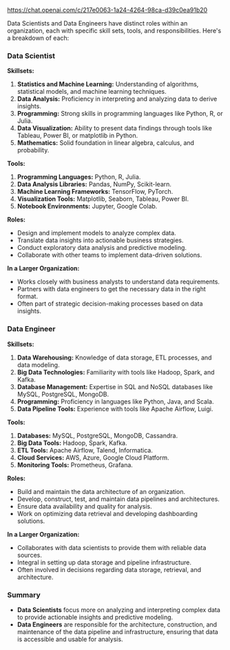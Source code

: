 
https://chat.openai.com/c/217e0063-1a24-4264-98ca-d39c0ea91b20

Data Scientists and Data Engineers have distinct roles within an organization, each with specific skill sets, tools, and responsibilities. Here's a breakdown of each:

### Data Scientist

**Skillsets:**
1. **Statistics and Machine Learning:** Understanding of algorithms, statistical models, and machine learning techniques.
2. **Data Analysis:** Proficiency in interpreting and analyzing data to derive insights.
3. **Programming:** Strong skills in programming languages like Python, R, or Julia.
4. **Data Visualization:** Ability to present data findings through tools like Tableau, Power BI, or matplotlib in Python.
5. **Mathematics:** Solid foundation in linear algebra, calculus, and probability.

**Tools:**
1. **Programming Languages:** Python, R, Julia.
2. **Data Analysis Libraries:** Pandas, NumPy, Scikit-learn.
3. **Machine Learning Frameworks:** TensorFlow, PyTorch.
4. **Visualization Tools:** Matplotlib, Seaborn, Tableau, Power BI.
5. **Notebook Environments:** Jupyter, Google Colab.

**Roles:**
- Design and implement models to analyze complex data.
- Translate data insights into actionable business strategies.
- Conduct exploratory data analysis and predictive modeling.
- Collaborate with other teams to implement data-driven solutions.

**In a Larger Organization:**
- Works closely with business analysts to understand data requirements.
- Partners with data engineers to get the necessary data in the right format.
- Often part of strategic decision-making processes based on data insights.

### Data Engineer

**Skillsets:**
1. **Data Warehousing:** Knowledge of data storage, ETL processes, and data modeling.
2. **Big Data Technologies:** Familiarity with tools like Hadoop, Spark, and Kafka.
3. **Database Management:** Expertise in SQL and NoSQL databases like MySQL, PostgreSQL, MongoDB.
4. **Programming:** Proficiency in languages like Python, Java, and Scala.
5. **Data Pipeline Tools:** Experience with tools like Apache Airflow, Luigi.

**Tools:**
1. **Databases:** MySQL, PostgreSQL, MongoDB, Cassandra.
2. **Big Data Tools:** Hadoop, Spark, Kafka.
3. **ETL Tools:** Apache Airflow, Talend, Informatica.
4. **Cloud Services:** AWS, Azure, Google Cloud Platform.
5. **Monitoring Tools:** Prometheus, Grafana.

**Roles:**
- Build and maintain the data architecture of an organization.
- Develop, construct, test, and maintain data pipelines and architectures.
- Ensure data availability and quality for analysis.
- Work on optimizing data retrieval and developing dashboarding solutions.

**In a Larger Organization:**
- Collaborates with data scientists to provide them with reliable data sources.
- Integral in setting up data storage and pipeline infrastructure.
- Often involved in decisions regarding data storage, retrieval, and architecture.

### Summary
- **Data Scientists** focus more on analyzing and interpreting complex data to provide actionable insights and predictive modeling.
- **Data Engineers** are responsible for the architecture, construction, and maintenance of the data pipeline and infrastructure, ensuring that data is accessible and usable for analysis.